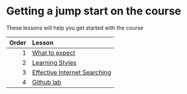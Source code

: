 # Getting a jump start on the course



These lessons will help you get started with the course



Order | Lesson
----: | :---
1 | [What to expect](what_to_expect.md)
2 | [Learning Styles](learning-styles.md)
3 | [Effective Internet Searching](internet-searching.md)
4 | [Github lab](gitlablab.md) 




